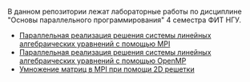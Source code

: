 В данном репозитории лежат лабораторные работы по дисциплине "Основы параллельного программирования" 4 семестра ФИТ НГУ.

+ [Параллельная реализация решения системы линейных алгебраических уравнений с помощью MPI](https://github.com/ptrvsrg/NSU_Parallel_Programming/tree/master/lab1)
+ [Параллельная реализация решения системы линейных алгебраических уравнений с помощью OpenMP](https://github.com/ptrvsrg/NSU_Parallel_Programming/tree/master/lab2)
+ [Умножение матриц в MPI при помощи 2D решетки](https://github.com/ptrvsrg/NSU_Parallel_Programming/tree/master/lab3)

